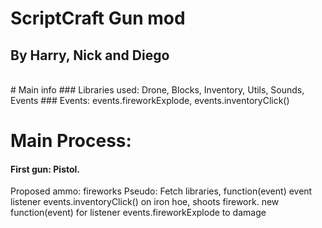 # ScriptCraft Gun mod
## By Harry, Nick and Diego
<br/>
# Main info
### Libraries used: Drone, Blocks, Inventory, Utils, Sounds, Events
### Events: events.fireworkExplode, events.inventoryClick()

# Main Process:
#### First gun: Pistol.
Proposed ammo: fireworks
Pseudo: Fetch libraries, function(event) event listener events.inventoryClick() on iron hoe, shoots firework. new function(event) for listener events.fireworkExplode to damage
